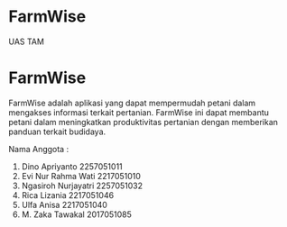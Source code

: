 # FarmWise
UAS TAM

# FarmWise
FarmWise adalah aplikasi yang dapat mempermudah petani dalam mengakses informasi terkait pertanian. 
FarmWise ini dapat membantu petani dalam meningkatkan produktivitas pertanian dengan memberikan panduan terkait budidaya.

Nama Anggota :
1. Dino Apriyanto		     2257051011
2. Evi Nur Rahma Wati		 2217051010
3. Ngasiroh Nurjayatri	 2257051032
4. Rica Lizania			     2217051046
5. Ulfa Anisa			       2217051040
6. M. Zaka Tawakal       2017051085




